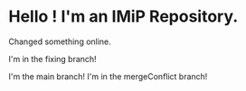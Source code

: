 # Hello ! I'm an IMiP Repository.

Changed something online.

I'm in the fixing branch!

I'm the main branch!
I'm in the mergeConflict branch!
